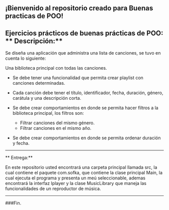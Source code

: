 ## ¡Bienvenido al repositorio creado para Buenas practicas de POO!
Ejercicios prácticos de buenas prácticas de POO:
** Descripción:**
------------
Se diseña una aplicación que administra una lista de canciones, se tuvo en cuenta  lo siguiente:

Una biblioteca principal con todas las canciones.
- Se debe tener una funcionalidad que permita crear playlist con canciones determinadas.
- Cada canción debe tener el título, identificador, fecha, duración, género, carátula y una descripción corta.
- Se debe crear comportamientos en donde se permita hacer filtros a la biblioteca principal, los filtros son:
    - Filtrar canciones del mismo género.
    - Filtrar canciones en el mismo año.

- Se debe crear comportamientos en donde se permita ordenar duración y fecha.
------------
** Entrega:**

En este repositorio usted encontrará una carpeta principal llamada src, la cual contiene el paquete com.sofka, que contiene la clase principal Main, la cual ejecuta el programa y presenta un meú seleccionable, ademas encontrará la interfaz Iplayer y la clase MusicLibrary que maneja las funcionalidades de un reproductor de música.

------------



###Fin.
